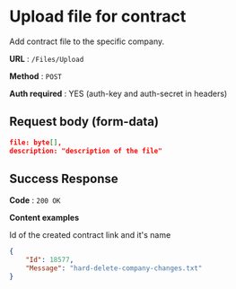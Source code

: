 # Upload file for contract

Add contract file to the specific company.

**URL** : `/Files/Upload`

**Method** : `POST`

**Auth required** : YES (auth-key and auth-secret in headers)

## Request body (form-data)

```json
file: byte[],
description: "description of the file"
```


## Success Response

**Code** : `200 OK`

**Content examples**

Id of the created contract link and it's name

```json
{
    "Id": 18577,
    "Message": "hard-delete-company-changes.txt"
}
```
